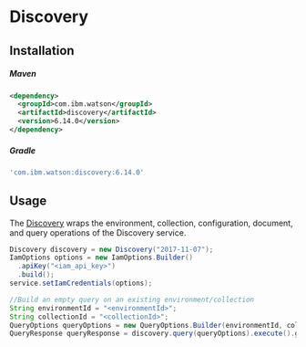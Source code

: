 # Discovery

## Installation

##### Maven
```xml
<dependency>
  <groupId>com.ibm.watson</groupId>
  <artifactId>discovery</artifactId>
  <version>6.14.0</version>
</dependency>
```

##### Gradle
```gradle
'com.ibm.watson:discovery:6.14.0'
```

## Usage
The [Discovery][discovery] wraps the environment, collection, configuration, document, and query operations of the Discovery service.

```java
Discovery discovery = new Discovery("2017-11-07");
IamOptions options = new IamOptions.Builder()
  .apiKey("<iam_api_key>")
  .build();
service.setIamCredentials(options);

//Build an empty query on an existing environment/collection
String environmentId = "<environmentId>";
String collectionId = "<collectionId>";
QueryOptions queryOptions = new QueryOptions.Builder(environmentId, collectionId).build();
QueryResponse queryResponse = discovery.query(queryOptions).execute().getResult();
```

[discovery]: https://console.bluemix.net/docs/services/discovery/getting-started.html
